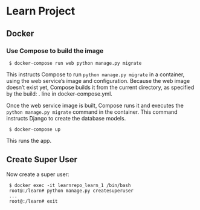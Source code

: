 # Learn Project

## Docker 

### Use Compose to build the image
```
 $ docker-compose run web python manage.py migrate
```
This instructs Compose to run ```python manage.py migrate``` in a container, using the web service’s image and configuration. Because the web image doesn’t exist yet, Compose builds it from the current directory, as specified by the build: . line in docker-compose.yml.

Once the web service image is built, Compose runs it and executes the ```python manage.py migrate``` command in the container. This command instructs Django to create the database models.


```
 $ docker-compose up
```

This runs the app.


## Create Super User
Now create a super user:
```
 $ docker exec -it learnrepo_learn_1 /bin/bash    
 root@:/learn# python manage.py createsuperuser
 ...
 root@:/learn# exit
```


